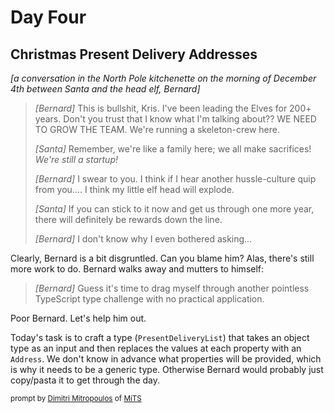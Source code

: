 # Day Four

## Christmas Present Delivery Addresses

_\[a conversation in the North Pole kitchenette on the morning of December 4th between Santa and the head elf, Bernard\]_

> _\[Bernard\]_ This is bullshit, Kris. I've been leading the Elves for 200+ years. Don't you trust that I know what I'm talking about?? WE NEED TO GROW THE TEAM. We're running a skeleton-crew here.
>
> _\[Santa\]_ Remember, we're like a family here; we all make sacrifices! _We're still a startup!_
>
> _\[Bernard\]_ I swear to you. I think if I hear another hussle-culture quip from you.... I think my little elf head will explode.
>
> _\[Santa\]_ If you can stick to it now and get us through one more year, there will definitely be rewards down the line.
>
> _\[Bernard\]_ I don't know why I even bothered asking...

Clearly, Bernard is a bit disgruntled. Can you blame him? Alas, there's still more work to do. Bernard walks away and mutters to himself:

> _\[Bernard\]_ Guess it's time to drag myself through another pointless TypeScript type challenge with no practical application.

Poor Bernard. Let's help him out.

Today's task is to craft a type (`PresentDeliveryList`) that takes an object type as an input and then replaces the values at each property with an `Address`. We don't know in advance what properties will be provided, which is why it needs to be a generic type. Otherwise Bernard would probably just copy/pasta it to get through the day. 

 <sub>prompt by [Dimitri Mitropoulos](https://github.com/dimitropoulos) of [MiTS](https://michigantypescript.com)</sub>